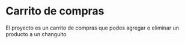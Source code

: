 # Carrito de compras

El proyecto es un carrito de compras que podes agregar o eliminar un producto a un changuito

